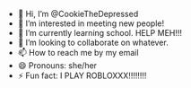 - 👋 Hi, I’m @CookieTheDepressed
- 👀 I’m interested in meeting new people!
- 🌱 I’m currently learning school. HELP MEH!!!
- 💞️ I’m looking to collaborate on whatever.
- 📫 How to reach me by my email
- 😄 Pronouns: she/her
- ⚡ Fun fact: I PLAY ROBLOXXX!!!!!!!!

<!---
CookieTheDepressed/CookieTheDepressed is a ✨ special ✨ repository because its `README.md` (this file) appears on your GitHub profile.
You can click the Preview link to take a look at your changes.
--->

